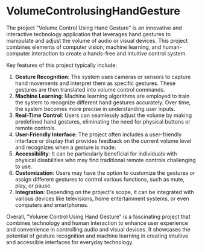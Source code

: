 # VolumeControlusingHandGesture
The project "Volume Control Using Hand Gesture" is an innovative and interactive technology application that leverages hand gestures to manipulate and adjust the volume of audio or visual devices. This project combines elements of computer vision, machine learning, and human-computer interaction to create a hands-free and intuitive control system.

Key features of this project typically include:

1. **Gesture Recognition**: The system uses cameras or sensors to capture hand movements and interpret them as specific gestures. These gestures are then translated into volume control commands.
2. **Machine Learning**: Machine learning algorithms are employed to train the system to recognize different hand gestures accurately. Over time, the system becomes more precise in understanding user inputs.
3. **Real-Time Control**: Users can seamlessly adjust the volume by making predefined hand gestures, eliminating the need for physical buttons or remote controls.
4. **User-Friendly Interface**: The project often includes a user-friendly interface or display that provides feedback on the current volume level and recognizes when a gesture is made.
5. **Accessibility**: It can be particularly beneficial for individuals with physical disabilities who may find traditional remote controls challenging to use.
6. **Customization**: Users may have the option to customize the gestures or assign different gestures to control various functions, such as mute, play, or pause.
7. **Integration**: Depending on the project's scope, it can be integrated with various devices like televisions, home entertainment systems, or even computers and smartphones.

Overall, "Volume Control Using Hand Gesture" is a fascinating project that combines technology and human interaction to enhance user experience and convenience in controlling audio and visual devices. It showcases the potential of gesture recognition and machine learning in creating intuitive and accessible interfaces for everyday technology.
